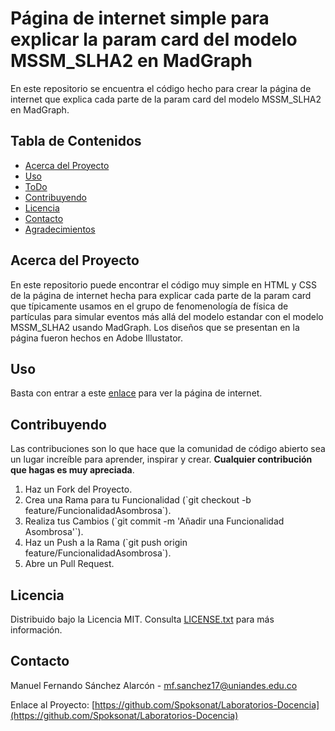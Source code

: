 # Página de internet simple para explicar la param card del modelo MSSM_SLHA2 en MadGraph 

En este repositorio se encuentra el código hecho para crear la página de internet que explica cada parte de la param card del
modelo MSSM_SLHA2 en MadGraph.

## Tabla de Contenidos

- [Acerca del Proyecto](#acerca-del-proyecto)
- [Uso](#uso)
- [ToDo](#todo)
- [Contribuyendo](#contribuyendo)
- [Licencia](#licencia)
- [Contacto](#contacto)
- [Agradecimientos](#agradecimientos)

## Acerca del Proyecto

En este repositorio puede encontrar el código muy simple en HTML y CSS de la página de internet hecha para explicar cada parte de la param card
que típicamente usamos en el grupo de fenomenología de física de partículas para simular eventos más allá del modelo estandar con el modelo MSSM_SLHA2
usando MadGraph. Los diseños que se presentan en la página fueron hechos en Adobe Illustator.

## Uso

Basta con entrar a este [enlace](https://spoksonat.github.io) para ver la página de internet.  

## Contribuyendo

Las contribuciones son lo que hace que la comunidad de código abierto sea un lugar increíble para aprender, inspirar y crear. **Cualquier contribución que hagas es muy apreciada**.

1. Haz un Fork del Proyecto.
2. Crea una Rama para tu Funcionalidad (\`git checkout -b feature/FuncionalidadAsombrosa\`).
3. Realiza tus Cambios (\`git commit -m 'Añadir una Funcionalidad Asombrosa'\`).
4. Haz un Push a la Rama (\`git push origin feature/FuncionalidadAsombrosa\`).
5. Abre un Pull Request.

## Licencia

Distribuido bajo la Licencia MIT. Consulta [LICENSE.txt](LICENCE.txt) para más información.

## Contacto

Manuel Fernando Sánchez Alarcón  - mf.sanchez17@uniandes.edu.co

Enlace al Proyecto: [https://github.com/Spoksonat/Laboratorios-Docencia](https://github.com/Spoksonat/Laboratorios-Docencia)
